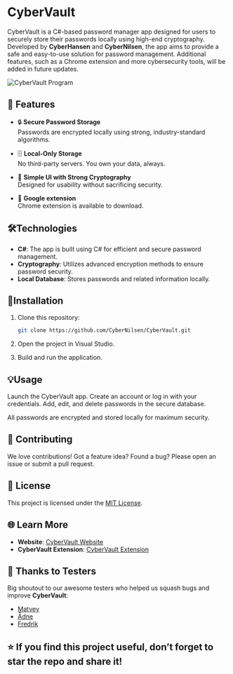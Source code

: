 # CyberVault

CyberVault is a C#-based password manager app designed for users to securely store their passwords locally using high-end cryptography. Developed by **CyberHansen** and **CyberNilsen**, the app aims to provide a safe and easy-to-use solution for password management. Additional features, such as a Chrome extension and more cybersecurity tools, will be added in future updates.

![CyberVault Program](https://github.com/user-attachments/assets/bb1e3ba5-e5fc-482a-af33-45916fd85740)


## 🚀 Features

- 🔒 **Secure Password Storage**  
  Passwords are encrypted locally using strong, industry-standard algorithms.

- 🗄️ **Local-Only Storage**  
  No third-party servers. You own your data, always.

- 🧠 **Simple UI with Strong Cryptography**  
  Designed for usability without sacrificing security.

- 🧩 **Google extension**  
  Chrome extension is available to download.

## 🛠️Technologies

- **C#**: The app is built using C# for efficient and secure password management.
- **Cryptography**: Utilizes advanced encryption methods to ensure password security.
- **Local Database**: Stores passwords and related information locally.

## 🧪Installation

1. Clone this repository:

   ```bash
   git clone https://github.com/CyberNilsen/CyberVault.git
2. Open the project in Visual Studio.

3. Build and run the application.

## 💡Usage
Launch the CyberVault app.
Create an account or log in with your credentials.
Add, edit, and delete passwords in the secure database.

All passwords are encrypted and stored locally for maximum security.

## 🤝 Contributing
We love contributions!
Got a feature idea? Found a bug? Please open an issue or submit a pull request.

## 📜 License

This project is licensed under the [MIT License](LICENSE).


## 🌐 Learn More

- **Website**: [CyberVault Website](https://cybernilsen.github.io/CyberVault-website/index.html)
- **CyberVault Extension**: [CyberVault Extension](https://github.com/CyberNilsen/CyberVaultExtension)

## 🙌 Thanks to Testers

Big shoutout to our awesome testers who helped us squash bugs and improve **CyberVault**:

- [Matvey](https://github.com/JahBoiMat)
- [Ådne](https://github.com/Adnelilleskare)
- [Fredrik](https://github.com/JahnTeigen)

## ⭐ If you find this project useful, don’t forget to star the repo and share it!

